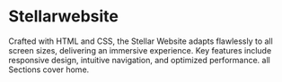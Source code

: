 # Stellarwebsite
Crafted with HTML and CSS, the Stellar Website adapts flawlessly to all screen sizes, delivering an immersive experience. Key features include responsive design, intuitive navigation, and optimized performance. all Sections cover home.

